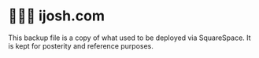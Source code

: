 # 👨🏻‍💻 ijosh.com

This backup file is a copy of what used to be deployed via SquareSpace. It is kept for posterity and reference purposes. 